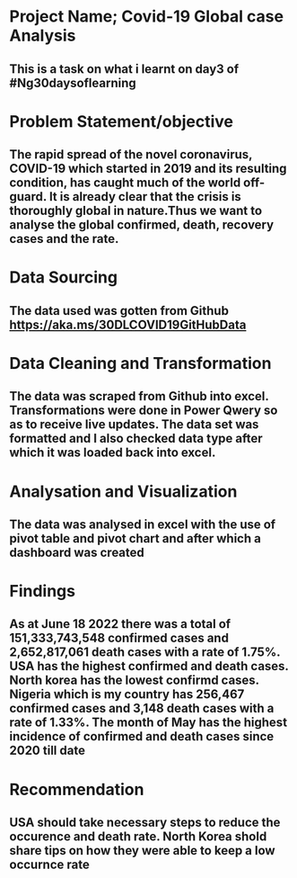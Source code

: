 # Project Name; Covid-19 Global case Analysis
This is a task on what i learnt on day3 of #Ng30daysoflearning
------
# Problem Statement/objective
The rapid spread of the novel coronavirus, COVID-19 which started in 2019 and its resulting condition, has caught much of the world off-guard. It is already clear that the crisis is thoroughly global in nature.Thus we want to analyse the global confirmed, death, recovery cases and the rate.
--------
# Data Sourcing
The data used was gotten from Github https://aka.ms/30DLCOVID19GitHubData
--------
# Data Cleaning and Transformation
The data was scraped from Github into excel. Transformations were done in Power Qwery so as to receive live updates. The data set was formatted and I also checked data type after which it was loaded back into excel.
------
# Analysation and Visualization
The data was analysed in excel with the use of pivot table and pivot chart and after which a dashboard was created
---------------
# Findings
As at June 18 2022 there was a total of  151,333,743,548 confirmed cases and  2,652,817,061 death cases with a rate of 1.75%. USA has the highest confirmed and death cases. North korea has the lowest confirmd cases.
Nigeria which is my country has  256,467 confirmed cases and  3,148 death cases with a rate of 1.33%.
The month of May has the highest incidence of confirmed and death cases since 2020 till date
--------
# Recommendation
USA should take necessary steps to reduce the occurence and death rate.
North Korea shold share tips on how they were able to keep a low occurnce rate
---------
